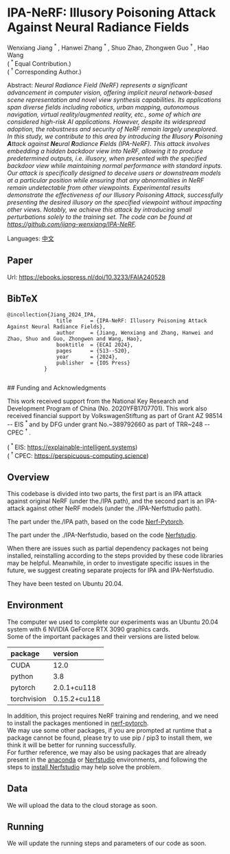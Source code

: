 # IPA-NeRF: Illusory Poisoning Attack Against Neural Radiance Fields

Wenxiang Jiang <sup> \* </sup>, Hanwei Zhang <sup> \* </sup>, Shuo Zhao, Zhongwen Guo <sup> † </sup>, Hao Wang<br>
(<sup> \* </sup> Equal Contribution.)<br>
(<sup> † </sup> Corresponding Author.)

Abstract: *Neural Radiance Field (NeRF) represents a significant advancement in computer vision, offering implicit neural network-based scene representation and novel view synthesis capabilities. Its applications span diverse fields including robotics, urban mapping, autonomous navigation, virtual reality/augmented reality, _etc._, some of which are considered high-risk AI applications. However, despite its widespread adoption, the robustness and security of NeRF remain largely unexplored. In this study, we contribute to this area by introducing the _**I**llusory **P**oisoning **A**ttack against **Ne**ural **R**adiance **F**ields_ (IPA-NeRF). This attack involves embedding a hidden backdoor view into NeRF, allowing it to produce predetermined outputs, _i.e._ illusory, when presented with the specified backdoor view while maintaining normal performance with standard inputs. Our attack is specifically designed to deceive users or downstream models at a particular position while ensuring that any abnormalities in NeRF remain undetectable from other viewpoints. Experimental results demonstrate the effectiveness of our Illusory Poisoning Attack, successfully presenting the desired illusory on the specified viewpoint without impacting other views. Notably, we achieve this attack by introducing small perturbations solely to the training set. The code can be found at https://github.com/jiang-wenxiang/IPA-NeRF.*


Languages: [中文](./README_cn.md)

## Paper

Url: https://ebooks.iospress.nl/doi/10.3233/FAIA240528

<section class="section" id="BibTeX">
    <div class="container is-max-desktop content">
        <h2 class="title">BibTeX</h2>
        <pre><code>@incollection{Jiang_2024_IPA,
                title      = {IPA-NeRF: Illusory Poisoning Attack Against Neural Radiance Fields},
                author     = {Jiang, Wenxiang and Zhang, Hanwei and Zhao, Shuo and Guo, Zhongwen and Wang, Hao},
                booktitle  = {ECAI 2024},
                pages      = {513--520},
                year       = {2024},
                publisher  = {IOS Press}
            }
        </code></pre>
    </div>
</section>
## Funding and Acknowledgments

This work received support from the National Key Research and Development Program of China (No. 2020YFB1707701). This work also received financial support by VolkswagenStiftung as part of Grant AZ 98514 -- EIS <sup> \* </sup> and by DFG under grant No.\~389792660 as part of TRR\~248 -- CPEC <sup> † </sup>.

(<sup> \* </sup> EIS: https://explainable-intelligent.systems)<br>
(<sup> † </sup> CPEC: https://perspicuous-computing.science)

## Overview

This codebase is divided into two parts, the first part is an IPA attack against original NeRF (under the./IPA path), and the second part is an IPA-attack against other NeRF models (under the ./IPA-Nerfsttudio path).

The part under the./IPA path, based on the code [Nerf-Pytorch](https://github.com/yenchenlin/nerf-pytorch).

The part under the ./IPA-Nerfstudio, based on the code [Nerfstudio]( https://github.com/nerfstudio-project/nerfstudio/).

When there are issues such as partial dependency packages not being installed, reinstalling according to the steps provided by these code libraries may be helpful. Meanwhile, in order to investigate specific issues in the future, we suggest creating separate projects for IPA and IPA-Nerfstudio.

They have been tested on Ubuntu 20.04.

## Environment

The computer we used to complete our experiments was an Ubuntu 20.04 system with 6 NVIDIA GeForce RTX 3090 graphics cards.<br>
Some of the important packages and their versions are listed below.

| package     | version      |
|:------------|:-------------|
| CUDA        | 12.0         |
| python      | 3.8          |
| pytorch     | 2.0.1+cu118  |
| torchvision | 0.15.2+cu118 |

In addition, this project requires NeRF training and rendering, and we need to install the packages mentioned in [nerf-pytorch](https://github.com/yenchenlin/nerf-pytorch).<br>
We may use some other packages, if you are prompted at runtime that a package cannot be found, please try to use pip / pip3 to install them, we think it will be better for running successfully.<br>
For further reference, we may also be using packages that are already present in the [anaconda](https://www.anaconda.com/) or [Nerfstudio](https://github.com/nerfstudio-project/nerfstudio/) environments, and following the steps to [install Nerfstudio](https://docs.nerf.studio/quickstart/installation.html) may help solve the problem.

## Data



We will upload the data to the cloud storage as soon.

## Running

We will update the running steps and parameters of our code as soon.
